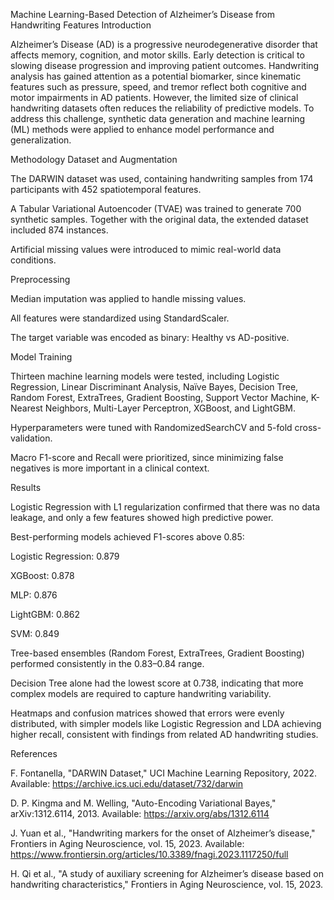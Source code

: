 Machine Learning-Based Detection of Alzheimer’s Disease from Handwriting Features
Introduction

Alzheimer’s Disease (AD) is a progressive neurodegenerative disorder that affects memory, cognition, and motor skills. Early detection is critical to slowing disease progression and improving patient outcomes. Handwriting analysis has gained attention as a potential biomarker, since kinematic features such as pressure, speed, and tremor reflect both cognitive and motor impairments in AD patients. However, the limited size of clinical handwriting datasets often reduces the reliability of predictive models. To address this challenge, synthetic data generation and machine learning (ML) methods were applied to enhance model performance and generalization.

Methodology
Dataset and Augmentation

The DARWIN dataset was used, containing handwriting samples from 174 participants with 452 spatiotemporal features.

A Tabular Variational Autoencoder (TVAE) was trained to generate 700 synthetic samples. Together with the original data, the extended dataset included 874 instances.

Artificial missing values were introduced to mimic real-world data conditions.

Preprocessing

Median imputation was applied to handle missing values.

All features were standardized using StandardScaler.

The target variable was encoded as binary: Healthy vs AD-positive.

Model Training

Thirteen machine learning models were tested, including Logistic Regression, Linear Discriminant Analysis, Naïve Bayes, Decision Tree, Random Forest, ExtraTrees, Gradient Boosting, Support Vector Machine, K-Nearest Neighbors, Multi-Layer Perceptron, XGBoost, and LightGBM.

Hyperparameters were tuned with RandomizedSearchCV and 5-fold cross-validation.

Macro F1-score and Recall were prioritized, since minimizing false negatives is more important in a clinical context.

Results

Logistic Regression with L1 regularization confirmed that there was no data leakage, and only a few features showed high predictive power.

Best-performing models achieved F1-scores above 0.85:

Logistic Regression: 0.879

XGBoost: 0.878

MLP: 0.876

LightGBM: 0.862

SVM: 0.849

Tree-based ensembles (Random Forest, ExtraTrees, Gradient Boosting) performed consistently in the 0.83–0.84 range.

Decision Tree alone had the lowest score at 0.738, indicating that more complex models are required to capture handwriting variability.

Heatmaps and confusion matrices showed that errors were evenly distributed, with simpler models like Logistic Regression and LDA achieving higher recall, consistent with findings from related AD handwriting studies.

References

F. Fontanella, "DARWIN Dataset," UCI Machine Learning Repository, 2022. Available: https://archive.ics.uci.edu/dataset/732/darwin

D. P. Kingma and M. Welling, "Auto-Encoding Variational Bayes," arXiv:1312.6114, 2013. Available: https://arxiv.org/abs/1312.6114

J. Yuan et al., "Handwriting markers for the onset of Alzheimer’s disease," Frontiers in Aging Neuroscience, vol. 15, 2023. Available: https://www.frontiersin.org/articles/10.3389/fnagi.2023.1117250/full

H. Qi et al., "A study of auxiliary screening for Alzheimer’s disease based on handwriting characteristics," Frontiers in Aging Neuroscience, vol. 15, 2023.
